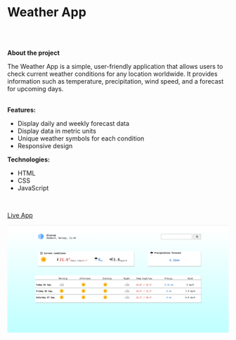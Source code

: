 # **Weather App**
<br>
<br>

**About the project**

The Weather App is a simple, user-friendly application that allows users to check current weather conditions for any location worldwide. It provides information such as temperature, precipitation, wind speed, and a forecast for upcoming days.
<br>
<br>

**Features:**
- Display daily and weekly forecast data
- Display data in metric units
- Unique weather symbols for each condition
- Responsive design

**Technologies:**
- HTML
- CSS
- JavaScript
<br>

[Live App](https://aleksej222.github.io/TOP-WeatherApp/)
<br>

![Alt text](https://raw.githubusercontent.com/Aleksej222/TOP-WeatherApp/master/AppScreenshots/AppScreenshot.png "App screenshot")







